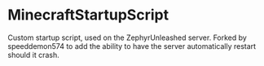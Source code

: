 # MinecraftStartupScript
Custom startup script, used on the ZephyrUnleashed server. Forked by speeddemon574 to add the ability to 
have the server automatically restart should it crash.
